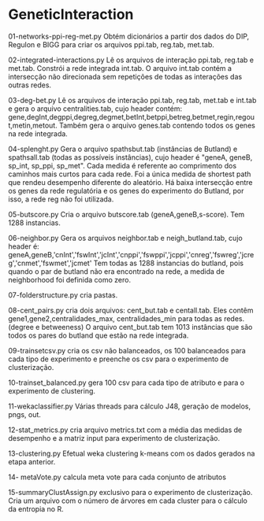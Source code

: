 ﻿GeneticInteraction
==================
01-networks-ppi-reg-met.py
Obtém dicionários a partir dos dados do DIP, Regulon e BIGG para criar os arquivos ppi.tab, reg.tab, met.tab.

02-integrated-interactions.py
Lê os arquivos de interação ppi.tab, reg.tab e met.tab. Constrói a rede integrada int.tab.
O arquivo int.tab contém a intersecção não direcionada sem repetições de todas as interações das outras redes.

03-deg-bet.py
Lê os arquivos de interação ppi.tab, reg.tab, met.tab e int.tab e gera o arquivo centralities.tab, cujo header contém: 
gene,degInt,degppi,degreg,degmet,betInt,betppi,betreg,betmet,regin,regout,metin,metout. Também gera o arquivo genes.tab contendo todos os genes na rede integrada.

04-splenght.py
Gera o arquivo spathsbut.tab (instâncias de Butland) e spathsall.tab (todas as possíveis instâncias), cujo header é "geneA, geneB, sp_int, sp_ppi, sp_met". Cada medida é referente ao comprimento dos caminhos mais curtos para cada rede. Foi a única medida de shortest path que rendeu desempenho diferente do aleatório. Há baixa intersecção entre os genes da rede regulatória e os genes do experimento do Butland, por isso, a rede reg não foi utilizada.

05-butscore.py
Cria o arquivo butscore.tab (geneA,geneB,s-score). Tem 1288 instancias.

06-neighbor.py
Gera os arquivos neighbor.tab e neigh_butland.tab, cujo header é: 
geneA,geneB,'cnInt','fswInt','jcInt','cnppi','fswppi','jcppi','cnreg','fswreg','jcreg','cnmet','fswmet','jcmet'
Tem todas as 1288 instancias do butland, pois quando o par de butland não era encontrado na rede, a medida de neighborhood foi definida como zero.

07-folderstructure.py
cria pastas.

08-cent_pairs.py
cria dois arquivos: cent_but.tab e centall.tab. Eles contêm gene1,gene2,centralidades_max, centralidades_min para todas as redes. (degree e betweeness)
O arquivo cent_but.tab tem 1013 instâncias que são todos os pares do butland que estão na rede integrada.

09-trainsetcsv.py
cria os csv não balanceados, os 100 balanceados para cada tipo de experimento e preenche os csv para o experimento de clusterização.

10-trainset_balanced.py
gera 100 csv para cada tipo de atributo e para o experimento de clustering.

11-wekaclassifier.py
Várias threads para cálculo J48, geração de modelos, pngs, out.

12-stat_metrics.py
cria arquivo metrics.txt com a média das medidas de desempenho e a matriz input para experimento de clusterização.

13-clustering.py
Efetual weka clustering k-means com os dados gerados na etapa anterior.

14- metaVote.py
calcula meta vote para cada conjunto de atributos

15-summaryClustAssign.py
exclusivo para o experimento de clusterização. Cria um arquivo com o número de árvores em cada cluster para o cálculo da entropia no R.

